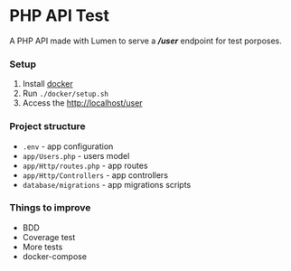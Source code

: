# PHP API Test

A PHP API made with Lumen to serve a ***/user*** endpoint 
for test porposes.

### Setup

1) Install [docker](https://www.docker.com/products/docker)
1) Run `./docker/setup.sh`
1) Access the [http://localhost/user](http://localhost/user)

### Project structure

- `.env` - app configuration
- `app/Users.php` - users model
- `app/Http/routes.php` - app routes
- `app/Http/Controllers` - app controllers
- `database/migrations` - app migrations scripts


### Things to improve

- BDD
- Coverage test
- More tests
- docker-compose

